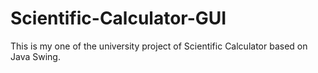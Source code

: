 # Scientific-Calculator-GUI
This is my one of the university project of Scientific Calculator based on Java Swing.
